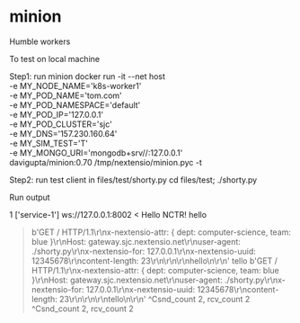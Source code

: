 # minion
Humble workers

To test on local machine

Step1: run minion
    docker run -it --net host \
           -e MY_NODE_NAME='k8s-worker1' \
           -e MY_POD_NAME='tom.com' \
           -e MY_POD_NAMESPACE='default' \
           -e MY_POD_IP='127.0.0.1' \
           -e MY_POD_CLUSTER='sjc' \
           -e MY_DNS='157.230.160.64' \
           -e MY_SIM_TEST='T' \
           -e MY_MONGO_URI='mongodb+srv//:127.0.0.1' \
           davigupta/minion:0.70 /tmp/nextensio/minion.pyc -t

Step2: run test client in files/test/shorty.py
    cd files/test; ./shorty.py
   

Run output

1
['service-1']
ws://127.0.0.1:8002
< Hello NCTR!
hello
> b'GET / HTTP/1.1\r\nx-nextensio-attr: { dept: computer-science, team: blue }\r\nHost: gateway.sjc.nextensio.net\r\nuser-agent: ./shorty.py\r\nx-nextensio-for: 127.0.0.1\r\nx-nextensio-uuid: 12345678\r\ncontent-length: 23\r\n\r\n<body>\r\nhello\n</body>\r\n'
tello
> b'GET / HTTP/1.1\r\nx-nextensio-attr: { dept: computer-science, team: blue }\r\nHost: gateway.sjc.nextensio.net\r\nuser-agent: ./shorty.py\r\nx-nextensio-for: 127.0.0.1\r\nx-nextensio-uuid: 12345678\r\ncontent-length: 23\r\n\r\n<body>\r\ntello\n</body>\r\n'
^Csnd_count 2, rcv_count 2
^Csnd_count 2, rcv_count 2
